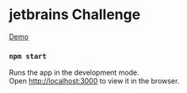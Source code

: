 # jetbrains Challenge

[Demo](https://faustienf.github.io/jb-challenge)

### `npm start`

Runs the app in the development mode.\
Open [http://localhost:3000](http://localhost:3000) to view it in the browser.
